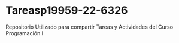 # Tareasp19959-22-6326
Repositorio Utilizado para compartir Tareas y Actividades del Curso Programación I
